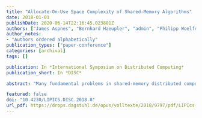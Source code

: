 ```yaml
---
title: "Allocate-On-Use Space Complexity of Shared-Memory Algorithms"
date: 2018-01-01
publishDate: 2020-06-14T22:16:45.023801Z
authors: ["James Aspnes", "Bernhard Haeupler", "admin", "Philipp Woelfel"]
author_notes:
- "Authors ordered alphabetically"
publication_types: ["paper-conference"]
categories: [archival]
tags: []

publication: In *International Symposium on Distributed Computing*
publication_short: In *DISC*

abstract: "Many fundamental problems in shared-memory distributed computing, including mutual exclusion [8], consensus [18], and implementations of many sequential objects [14], are known to require linear space in the worst case. However, these lower bounds all work by constructing particular executions for any given algorithm that may be both very long and very improbable. The significance of these bounds is justified by an assumption that any space that is used in some execution must be allocated for all executions. This assumption is not consistent with the storage allocation mechanisms of actual practical systems."

featured: false
doi: "10.4230/LIPICS.DISC.2018.8"
url_pdf: https://drops.dagstuhl.de/opus/volltexte/2018/9797/pdf/LIPIcs-DISC-2018-8.pdf
---
```

